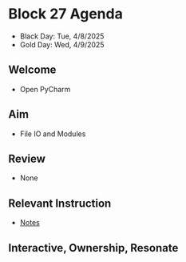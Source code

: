 
# Block 27 Agenda
- Black Day: Tue, 4/8/2025
- Gold Day: Wed, 4/9/2025

## Welcome

- Open PyCharm

## Aim

- File IO and Modules

## Review

- None

## Relevant Instruction

- [Notes](Notes.md)

## Interactive, Ownership, Resonate


